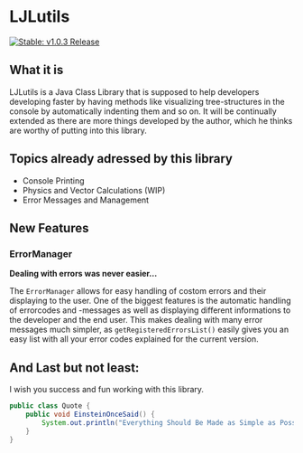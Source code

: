 # LJLutils

[![Stable: v1.0.3 Release](https://img.shields.io/badge/stable%20version-v1.0.3%20release-green.svg)](https://github.com/pklaschka/LJLutils/releases/tag/v1.0.3)

## What it is
LJLutils is a Java Class Library that is supposed to help developers developing faster by having methods like visualizing tree-structures in the console by automatically indenting them and so on.
It will be continually extended as there are more things developed by the author, which he thinks are worthy of putting into this library.

## Topics already adressed by this library
- Console Printing
- Physics and Vector Calculations (WIP)
- Error Messages and Management

## New Features
### ErrorManager
**Dealing with errors was never easier…**

The ``ErrorManager`` allows for easy handling of costom errors and their displaying to the user. One of the biggest features is the automatic handling of errorcodes and -messages as well as displaying different informations to the developer and the end user. This makes dealing with many error messages much simpler, as ``getRegisteredErrorsList()`` easily gives you an easy list with all your error codes explained for the current version.

## And Last but not least:

I wish you success and fun working with this library.
```Java
public class Quote {
    public void EinsteinOnceSaid() {
        System.out.println("Everything Should Be Made as Simple as Possible, But Not Simpler");
    }
}
```
